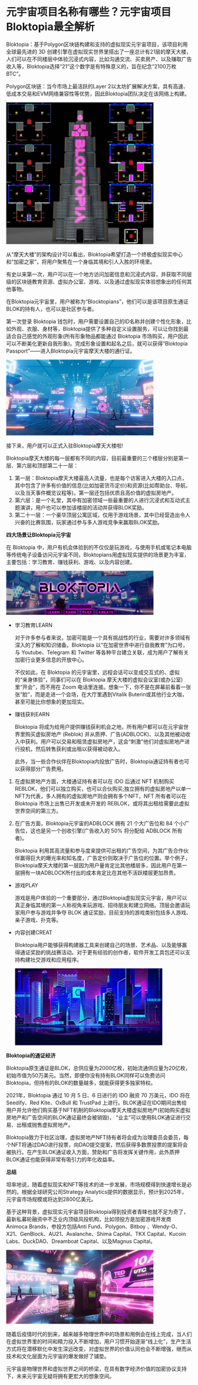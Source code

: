 # 元宇宙项目名称有哪些？元宇宙项目Bloktopia最全解析


Bloktopia：基于Polygon区块链构建和支持的虚拟现实元宇宙项目，该项目利用全球最先进的 3D 创建引擎在虚拟现实世界里搭出了一座总计有21层的摩天大楼，人们可以在不同楼层中体验沉浸式内容，比如沟通交流、买卖房产、以及赚取广告收入等，Bloktopia选择“21”这个数字是有特殊意义的，旨在纪念“2100万枚BTC”。

Polygon区块链：当今市场上最活跃的Layer 2以太坊扩展解决方案，具有高速、低成本交易和EVM网络兼容性等优势，因此Bloktopia团队决定在该网络上构建。

![配图](20220708141629.png)

从“摩天大楼”的架构设计可以看出，Bloktopia希望打造一个终极虚拟现实中心和“加密之家”，将用户聚焦在一个身临其境和引人入胜的环境里。

有史以来第一次，用户可以在一个地方访问加密信息和沉浸式内容，并获取不同层级的区块链教育资源、虚拟办公室、游戏、以及通过虚拟现实体验想象出的任何其他事物。

在Bloktopia元宇宙里，用户被称为“Blocktopians”，他们可以是该项目原生通证BLOK的持有人，也可以是社区参与者。

第一次登录 Bloktopia 钱包时，用户需要设置自己的ID名称并创建个性化形象，比如外观、衣服、身材等，Bloktopia提供了多种自定义设置服务，可以让你找到最适合自己感觉的外观形象(所有形象物品都能通过 Bloktopia 市场购买，用户因此可以不断美化更新自我形象)。完成形象设置和起名之后，就可以获得“Bloktopia Passport”——进入Bloktopia元宇宙摩天大楼的通行证。

![配图](20220708141642.png)

接下来，用户就可以正式入驻Bloktopia摩天大楼啦!

Bloktopia摩天大楼的每一层都有不同的内容，目前最重要的三个楼层分别是第一层、第六层和顶部第二十一层：

1. 第一层：Bloktopia摩天大楼最高人流量，也是每个访客进入大楼的入口点，其中包含了许多有价值的信息(比如加密货币定价)和资源(比如帮助台、导航、以及当天事件概览议程等)。第一层还包括优质且高价值的虚拟房地产。
2. 第六层：是一个礼堂，其中有加密领域一些最重要的人进行沉浸式和互动式主题演讲，用户也可以参加该楼层的活动并获得BLOK奖励。
3. 第二十一层：一个豪华顶层公寓区域，仅用于游戏场景，其中已经营造出令人兴奋的比赛氛围，玩家通过参与多人游戏竞争来赢取BLOK奖励。

**四大场景让Bloktopia元宇宙**

在 Bloktopia 中，用户有机会体验到的不仅仅是玩游戏，与使用手机或笔记本电脑等传统电子设备访问元宇宙不同，Bloktopians用虚拟现实提供的场景更为丰富，主要包括：学习教育、赚钱获利、游戏、以及内容创建。

![配图](20220708141656.png)

- 学习教育LEARN

  对于许多参与者来说，加密可能是一个具有挑战性的行业，需要对许多领域有深入的了解和知识储备。Bloktopia 以“在加密世界中进行自我教育”为口号，与 Youtube、Telegram 和 Twitter 等各种平台建立关联，成为用户了解有关加密行业更多信息的开放中心。

  不仅如此，在 Bloktopia 的元宇宙里，远程会话可以变成交互式的、虚拟的“亲身体验”，同事们可以在 Bloktopia 摩天大楼的虚拟会议室(或办公室)里“开会”，而不用在 Zoom 电话里连接。想象一下，你不是在屏幕前看着一张张“脸”，而是走进一个会场，在大厅里遇到Vitalik Buterin或其他行业大咖，甚至可能比你想象的更加现实。

- 赚钱获利EARN

  Bloktopia 将成为给用户提供赚钱获利机会之地，所有用户都可以在元宇宙世界里购买虚拟房地产 (Reblok) 并从质押、广告(ADBLOCK)、以及其他被动收入中获利。用户可以交易和租赁虚拟房地产，这会“刺激”他们对虚拟房地产进行投机，然后转售获利或出租以获得被动收入。

  此外，当一些合作伙伴在Bloktopia内投放广告时，Bloktopia通证持有者也可以获得部分广告费用。

1. 在虚拟房地产方面，大楼通证持有者可以在 IDO 后通过 NFT 机制购买REBLOK，他们可以独立购买，也可以合伙购买;独立拥有的虚拟房地产以单一NFT为代表，多人拥有的虚拟房地产则会拥有多个NFT，NFT 所有者可以在 Bloktopia 市场上出售已开发或未开发的 REBLOK，或将其出租给需要此虚拟世界空间的第三方。

2. 在广告方面，Bloktopia元宇宙的ADBLOCK 拥有 21 个大广告位和 84 个小广告位，这也是另一个创收引擎(广告收入的 50% 将分配给 ADBLOCK 所有者)。

   Bloktopia 利用其高流量和参与度来提供可出租的广告空间，为其广告合作伙伴赢得巨大的曝光率和知名度，广告定价则取决于广告位的位置。举个例子，Bloktopia摩天大楼的第一层因为用户量肯定比其他楼层多，因此用户在第一层拥有一块ADBLOCK所付出的成本肯定比在其他不活跃楼层更加昂贵。

- 游戏PLAY

  游戏是用户体验的一个重要部分，通过Bloktopia虚拟现实元宇宙，用户可以真正身临其境的第一人称视角来玩游戏、招待朋友和建立网络。顶层会邀请玩家用户参与游戏并争夺 BLOK 通证奖励，目前支持的游戏类别包括多人游戏、亲子游戏、扑克等。

- 内容创建CREAT

  Bloktopia用户能够获得构建器工具来创建自己的场景、艺术品、以及能够赢得通证奖励的挑战赛活动。对于更有经验的创作者，软件开发工具包还可以支持构建社交游戏和应用程序。

  ![配图](20220708141709.png)

**Bloktopia的通证经济**

Bloktopia原生通证是BLOK，总供应量为2000亿枚，初始流通供应量为20亿枚，初始市值为50万美元。当然，即便你没有持有BLOK同样可以免费访问Bloktopia，但持有的BLOK的数量越多，就能获得更多独家特权。

2021年，Bloktopia 通过 10 月 5 日、6 日进行的 IDO 融资 70 万美元，IDO 将在 Seedify、Red Kite、OxBull 和 TrustPad 上进行。BLOK通证在IDO期间出售给用户并允许他们购买基于NFT机制的Bloktopia摩天大楼虚拟房地产(初始购买虚拟房地产和广告空间的BLOK通证最终会被销毁)， “业主”可以使用BLOK通证进行交易、出租或抛售虚拟房地产。

Bloktopia致力于社区治理，虚拟房地产NFT持有者将会成为治理委员会委员，每个NFT将通过DAO进行投票，向DAO提交提案，然后获得多数票投票的提案将会被执行。在产生BLOK通证收入方面，赞助和广告将发挥关键作用，此外质押BLOK通证也能获得非常有吸引力的年化收益率。

**总结**

坦率地说，随着虚拟现实和NFT等技术的进一步发展，市场规模得到快速增长是必然的。根据全球研究公司Strategy Analytics提供的数据显示，预计到2025年，元宇宙市场规模或将达到2800亿美元。

基于这种背景，虚拟现实元宇宙项目Bloktopia得到投资者青睐也就不足为奇了，最新私募轮融资中不乏业内顶级风投机构，比如领投方是加密游戏开发商Animoca Brands，参投方包括Anti Fund、Polygon、Bitboy 、Wendy-O、X21、GenBlock、AU21、Avalanche、Shima Capital、TKX Capital、Kucoin Labs、DuckDAO、Dreamboat Capital、以及Magnus Capital。

![配图](20220708141718.png)

随着后疫情时代的到来，越来越多物理世界中的场景和用例会在线上完成，当人们在虚拟世界里的时间和精力投入不断增加，用户习惯开始逐渐“线上化”，生产生活方式将在潜移默化中发生深远改变，对虚拟世界的价值认同也会不断增强，继而从技术和文化层面为元宇宙的爆发做好了铺垫。

元宇宙是物理世界和虚拟世界之间的桥梁，在具有数字经济价值的加密协议支持下，未来元宇宙无疑将拥有更宏大的想象空间。
